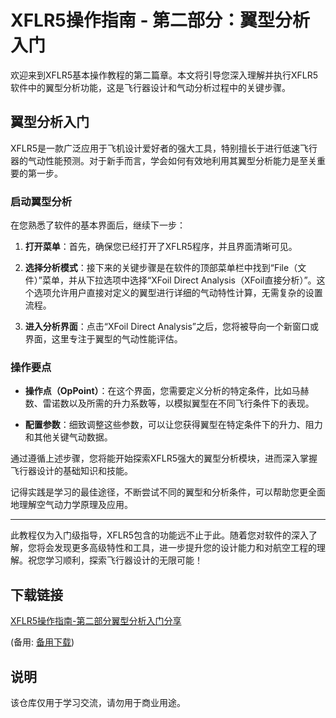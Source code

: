 # XFLR5操作指南 - 第二部分：翼型分析入门

欢迎来到XFLR5基本操作教程的第二篇章。本文将引导您深入理解并执行XFLR5软件中的翼型分析功能，这是飞行器设计和气动分析过程中的关键步骤。

## 翼型分析入门

XFLR5是一款广泛应用于飞机设计爱好者的强大工具，特别擅长于进行低速飞行器的气动性能预测。对于新手而言，学会如何有效地利用其翼型分析能力是至关重要的第一步。

### 启动翼型分析

在您熟悉了软件的基本界面后，继续下一步：

1. **打开菜单**：首先，确保您已经打开了XFLR5程序，并且界面清晰可见。
   
2. **选择分析模式**：接下来的关键步骤是在软件的顶部菜单栏中找到“File（文件）”菜单，并从下拉选项中选择“XFoil Direct Analysis（XFoil直接分析）”。这个选项允许用户直接对定义的翼型进行详细的气动特性计算，无需复杂的设置流程。

3. **进入分析界面**：点击“XFoil Direct Analysis”之后，您将被导向一个新窗口或界面，这里专注于翼型的气动性能评估。

### 操作要点

- **操作点（OpPoint）**：在这个界面，您需要定义分析的特定条件，比如马赫数、雷诺数以及所需的升力系数等，以模拟翼型在不同飞行条件下的表现。
  
- **配置参数**：细致调整这些参数，可以让您获得翼型在特定条件下的升力、阻力和其他关键气动数据。

通过遵循上述步骤，您将能开始探索XFLR5强大的翼型分析模块，进而深入掌握飞行器设计的基础知识和技能。

记得实践是学习的最佳途径，不断尝试不同的翼型和分析条件，可以帮助您更全面地理解空气动力学原理及应用。

---

此教程仅为入门级指导，XFLR5包含的功能远不止于此。随着您对软件的深入了解，您将会发现更多高级特性和工具，进一步提升您的设计能力和对航空工程的理解。祝您学习顺利，探索飞行器设计的无限可能！

## 下载链接
[XFLR5操作指南-第二部分翼型分析入门分享](https://pan.quark.cn/s/c7177179d1bf) 

(备用: [备用下载](https://pan.baidu.com/s/1YCrguYZXl5SbLI5kEL8xvw?pwd=1234))

## 说明

该仓库仅用于学习交流，请勿用于商业用途。
